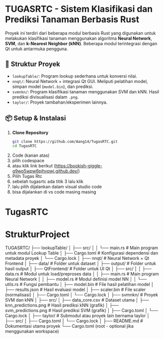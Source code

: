 # TUGASRTC - Sistem Klasifikasi dan Prediksi Tanaman Berbasis Rust

Proyek ini terdiri dari beberapa modul berbasis Rust yang digunakan untuk melakukan klasifikasi tanaman menggunakan algoritma **Neural Network**, **SVM**, dan **k-Nearest Neighbor (kNN)**. Beberapa modul terintegrasi dengan Qt untuk antarmuka pengguna.

## 🧭 Struktur Proyek

- `lookupTable/`: Program lookup sederhana untuk konversi nilai.
- `nnqt/`: Neural Network + integrasi Qt GUI. Meliputi pelatihan model, simpan model (`model.bin`), dan prediksi.
- `svmnkn/`: Program klasifikasi tanaman menggunakan SVM dan kNN. Hasil prediksi divisualisasi dalam `.png`.
- `taylor/`: Proyek tambahan/eksperimen lainnya.

## 📦 Setup & Instalasi

1. **Clone Repository**
   ```bash
   git clone https://github.com/Aang14/TugasRTC.git
   cd TugasRTC
2. Code (kanan atas)
3. pilih codespace
4. atau klik link berikut (https://bookish-giggle-g9wp5wpw6pjhvpwj.github.dev/)
5. Pilih Tugas Rtc 
6. sebelah tugasrtc ada titik 3 lalu klik
7. lalu pilih dijalankan dalam visual studio code
8. bisa dijalankan di vs code masing masing

# TugasRTC
# StrukturProject
TUGASRTC/
├── lookupTable/
│   ├── src/
│   │   └── main.rs          # Main program untuk modul Lookup Table
│   ├── Cargo.toml           # Konfigurasi dependensi dan metadata proyek
│   └── Cargo.lock
│
├── nnqt/                    # Neural Network + Qt Frontend
│   ├── data/                # Folder untuk dataset
│   ├── output/              # Folder untuk hasil output
│   ├── QtFrontend/          # Folder untuk UI Qt
│   ├── src/
│   │   ├── data.rs          # Modul untuk load/preproses data
│   │   ├── main.rs          # Main program Neural Network
│   │   ├── model.rs         # Modul definisi model NN
│   │   └── utils.rs         # Fungsi pembantu
│   ├── model.bin            # File hasil pelatihan model
│   ├── results.json         # Hasil evaluasi model
│   ├── scaler.bin           # File scaler (normalisasi)
│   ├── Cargo.toml
│   └── Cargo.lock
│
├── svmnkn/                  # Proyek SVM dan kNN
│   ├── src/
│   ├── data_core.csv        # Dataset utama
│   ├── knn_predictions.png  # Hasil prediksi kNN (grafik)
│   ├── svm_predictions.png  # Hasil prediksi SVM (grafik)
│   ├── Cargo.toml
│   └── Cargo.lock
│
├── taylor/                  # Submodul atau proyek lain bernama taylor
│   ├── src/
│   ├── Cargo.toml
│   └── Cargo.lock
│
├── README.md                # Dokumentasi utama proyek
└── Cargo.toml (root - optional jika menggunakan workspace)

